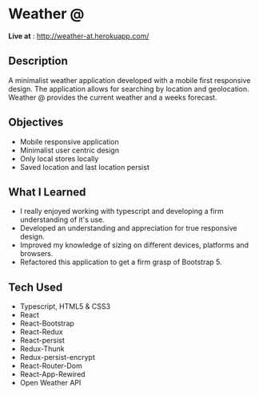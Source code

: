 # Weather @

**Live at** : http://weather-at.herokuapp.com/

## Description  
A minimalist weather application developed with a mobile first responsive design. The application allows for searching by location and geolocation. Weather @ provides the current weather and a weeks forecast.
## Objectives  
- Mobile responsive application
- Minimalist user centric design
- Only local stores locally
- Saved location and last location persist

## What I Learned
- I really enjoyed working with typescript and developing a firm understanding of it's use.
- Developed an understanding and appreciation for true responsive design.
- Improved my knowledge of sizing on different devices, platforms and browsers.
- Refactored this application to get a firm grasp of Bootstrap 5.

## Tech Used  
- Typescript, HTML5 & CSS3
- React
- React-Bootstrap
- React-Redux
- React-persist
- Redux-Thunk
- Redux-persist-encrypt
- React-Router-Dom
- React-App-Rewired
- Open Weather API
